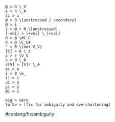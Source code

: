 ```sound_change
@ > 0 \_V
k > h \_#
ii > i
@ > 0 \[unstressed / secondary]
@ > i
i > @ > 0 \[unstressed]
[-voi] > [+voi] \_[+voi]
0 > @ \#C_C
0 > @ \C_C#
' > 0 \[not V_V]
[C] > 0 \_z
z > r \V_V
h > 0 \_#
r[V] > [V]r \_#
ai > e
i > 0 \e_
ii > i
ui > y
yi > y
@i > i
```


```lexical_change
big > very
to be > [fix for ambiguity and overshortening]
```
#conlang/fix/ambiguity